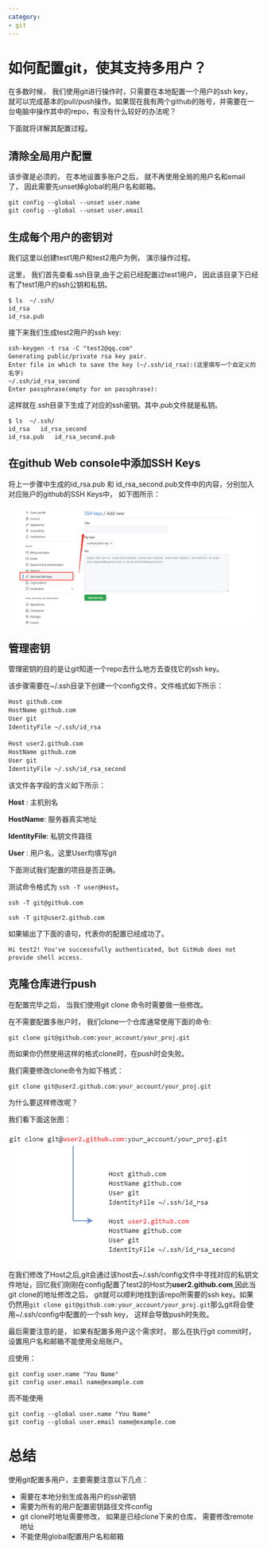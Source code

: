 ```yaml
---
category: 
- git
---
```


# 如何配置git，使其支持多用户？
在多数时候， 我们使用git进行操作时，只需要在本地配置一个用户的ssh key，就可以完成基本的pull/push操作。如果现在我有两个github的账号，并需要在一台电脑中操作其中的repo，有没有什么较好的办法呢？

下面就将详解其配置过程。


## 清除全局用户配置
该步骤是必须的， 在本地设置多账户之后， 就不再使用全局的用户名和email了， 因此需要先unset掉global的用户名和邮箱。
```shell
git config --global --unset user.name
git config --global --unset user.email
```


## 生成每个用户的密钥对
我们这里以创建test1用户和test2用户为例， 演示操作过程。

这里， 我们首先查看.ssh目录,由于之前已经配置过test1用户， 因此该目录下已经有了test1用户的ssh公钥和私钥。
```shell
$ ls  ~/.ssh/
id_rsa   
id_rsa.pub
```

接下来我们生成test2用户的ssh key:
```shell
ssh-keygen -t rsa -C "test2@qq.com"
Generating public/private rsa key pair.
Enter file in which to save the key (~/.ssh/id_rsa):(这里填写一个自定义的名字)
~/.ssh/id_rsa_second
Enter passphrase(empty for on passphrase):
```

这样就在.ssh目录下生成了对应的ssh密钥。其中.pub文件就是私钥。

```shell
$ ls  ~/.ssh/
id_rsa   id_rsa_second 
id_rsa.pub   id_rsa_second.pub
```

## 在github Web console中添加SSH Keys
将上一步骤中生成的id_rsa.pub 和 id_rsa_second.pub文件中的内容，分别加入对应账户的github的SSH Keys中， 如下图所示：

![git ssh key](https://raw.githubusercontent.com/zgjsxx/static-img-repo/main/blog/git_ssh_key.png)

## 管理密钥
管理密钥的目的是让git知道一个repo去什么地方去查找它的ssh key。

该步骤需要在~/.ssh目录下创建一个config文件，文件格式如下所示：

```txt
Host github.com
HostName github.com
User git
IdentityFile ~/.ssh/id_rsa

Host user2.github.com
HostName github.com
User git
IdentityFile ~/.ssh/id_rsa_second
```

该文件各字段的含义如下所示：

**Host** : 主机别名

**HostName**: 服务器真实地址

**IdentityFile**: 私钥文件路径

**User** : 用户名，这里User均填写git


下面测试我们配置的项目是否正确。

测试命令格式为 ```ssh -T user@Host```。

```shell
ssh -T git@github.com
```

```shell
ssh -T git@user2.github.com
```

如果输出了下面的语句，代表你的配置已经成功了。
```shell
Hi test2! You've successfully authenticated, but GitHub does not provide shell access.
```

## 克隆仓库进行push
在配置完毕之后， 当我们使用git clone 命令时需要做一些修改。

在不需要配置多账户时， 我们clone一个仓库通常使用下面的命令:
```shell
git clone git@github.com:your_account/your_proj.git
```
而如果你仍然使用这样的格式clone时，在push时会失败。

我们需要修改clone命令为如下格式：
```shell
git clone git@user2.github.com:your_account/your_proj.git
```
为什么要这样修改呢？

我们看下面这张图：

![git ssh key](https://raw.githubusercontent.com/zgjsxx/static-img-repo/main/blog/git_ssh_key2.png)

在我们修改了Host之后,git会通过该host去~/.ssh/config文件中寻找对应的私钥文件地址，回忆我们刚刚在config配置了test2的Host为**user2.github.com**,因此当git clone的地址修改之后， git就可以顺利地找到该repo所需要的ssh key。如果仍然用```git clone git@github.com:your_account/your_proj.git```那么git将会使用~/.ssh/config中配置的一个ssh key， 这样会导致push时失败。


最后需要注意的是， 如果有配置多用户这个需求时， 那么在执行git commit时， 设置用户名和邮箱不能使用全局账户。 

应使用：
```
git config user.name "You Name"
git config user.email name@example.com
```

而不能使用

```
git config --global user.name "You Name"
git config --global user.email name@example.com
```

# 总结
使用git配置多用户，主要需要注意以下几点：
- 需要在本地分别生成各用户的ssh密钥
- 需要为所有的用户配置密钥路径文件config
- git clone时地址需要修改， 如果是已经clone下来的仓库， 需要修改remote地址
- 不能使用global配置用户名和邮箱